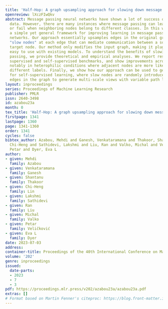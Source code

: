 ```yaml
---
title: 'Half-Hop: A graph upsampling approach for slowing down message passing'
openreview: lXczFIwQkv
abstract: Message passing neural networks have shown a lot of success on graph-structured
  data. However, there are many instances where message passing can lead to over-smoothing
  or fail when neighboring nodes belong to different classes. In this work, we introduce
  a simple yet general framework for improving learning in message passing neural
  networks. Our approach essentially upsamples edges in the original graph by adding
  "slow nodes" at each edge that can mediate communication between a source and a
  target node. Our method only modifies the input graph, making it plug-and-play and
  easy to use with existing models. To understand the benefits of slowing down message
  passing, we provide theoretical and empirical analyses. We report results on several
  supervised and self-supervised benchmarks, and show improvements across the board,
  notably in heterophilic conditions where adjacent nodes are more likely to have
  different labels. Finally, we show how our approach can be used to generate augmentations
  for self-supervised learning, where slow nodes are randomly introduced into different
  edges in the graph to generate multi-scale views with variable path lengths.
layout: inproceedings
series: Proceedings of Machine Learning Research
publisher: PMLR
issn: 2640-3498
id: azabou23a
month: 0
tex_title: 'Half-Hop: A graph upsampling approach for slowing down message passing'
firstpage: 1341
lastpage: 1360
page: 1341-1360
order: 1341
cycles: false
bibtex_author: Azabou, Mehdi and Ganesh, Venkataramana and Thakoor, Shantanu and Lin,
  Chi-Heng and Sathidevi, Lakshmi and Liu, Ran and Valko, Michal and Veli\v{c}kovi\'{c},
  Petar and Dyer, Eva L
author:
- given: Mehdi
  family: Azabou
- given: Venkataramana
  family: Ganesh
- given: Shantanu
  family: Thakoor
- given: Chi-Heng
  family: Lin
- given: Lakshmi
  family: Sathidevi
- given: Ran
  family: Liu
- given: Michal
  family: Valko
- given: Petar
  family: Veličković
- given: Eva L
  family: Dyer
date: 2023-07-03
address: 
container-title: Proceedings of the 40th International Conference on Machine Learning
volume: '202'
genre: inproceedings
issued:
  date-parts:
  - 2023
  - 7
  - 3
pdf: https://proceedings.mlr.press/v202/azabou23a/azabou23a.pdf
extras: []
# Format based on Martin Fenner's citeproc: https://blog.front-matter.io/posts/citeproc-yaml-for-bibliographies/
---
```

